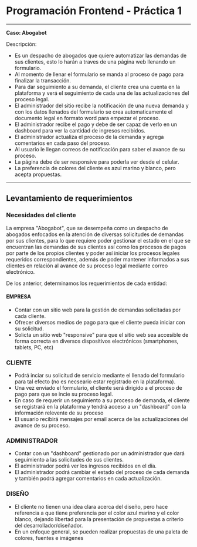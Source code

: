 # Programación Frontend - Práctica 1

- - -
**Caso: Abogabot**

Descripción:
- Es un despacho de abogados que quiere automatizar las demandas de sus clientes, esto lo harán a traves de una página web llenando un formulario.
- Al momento de llenar el formulario se manda al proceso de pago para finalizar la transacción.
- Para dar seguimiento a su demanda, el cliente crea una cuenta en la plataforma y verá el seguimiento de cada una de las actualizaciones del proceso legal.
- El administrador del sitio recibe la notificación de una nueva demanda y con los datos llenados del formulario se crea automaticamente el documento legal en formato word para empezar el proceso.
- El administrador recibe el pago y debe de ser capaz de verlo en un dashboard para ver la cantidad de ingresos recibidos.
- El administrador actualiza el proceso de la demanda y agrega comentarios en cada paso del proceso.
- Al usuario le llegan correos de notificación para saber el avance de su proceso.
- La página debe de ser responsive para poderla ver desde el celular.
- La preferencia de colores del cliente es azul marino y blanco, pero acepta propuestas.
- - -

## Levantamiento de requerimientos

### Necesidades del cliente
La empresa "Abogabot", que se desempeña como un despacho de abogados enfocados en la atención de diversas solicitudes de demandas por sus clientes, para lo que requiere poder gestionar el estado en el que se encuentran las demandas de sus clientes así como los procesos de pagos por parte de los propios clientes y poder así iniciar los procesos legales requeridos correspondientes, además de poder mantener informados a sus clientes en relación al avance de su proceso legal mediante correo electrónico.

De los anterior, determinamos los requerimientos de cada entidad:

#### EMPRESA
* Contar con un sitio web para la gestión de demandas solicitadas por cada cliente.
* Ofrecer diversos medios de pago para que el cliente pueda iniciar con su solicitud.
* Solicta un sitio web "responsive" para que el sitio web sea accesible de forma correcta en diversos dispositivos electrónicos (smartphones, tablets, PC, etc)

### CLIENTE
* Podrá inciar su solicitud de servicio mediante el llenado del formulario para tal efecto (no es necseario estar registrado en la plataforma).
* Una vez enviado el formulario, el cliente será dirigido a el proceso de pago para que se incie su proceso legal.
* En caso de requerir un seguimiento a su proceso de demanda, el cliente se registrará en la plataforma y tendrá acceso a un "dashboard" con la información relevente de su proceso
* El usuario recibirá mensajes por email acerca de las actualizaciones del avance de su proceso.

### ADMINISTRADOR
* Contar con un "dashboard" gestionado por un administrador que dará seguimiento a las solicitudes de sus clientes.
* El administrador podrá ver los ingresos recibidos en el día.
* El administrador podrá cambiar el estado del proceso de cada demanda y también podrá agregar comentarios en cada actualización.

### DISEÑO
* El cliente no tienen una idea clara acerca del diseño, pero hace referencia a que tiene preferencia por el color azul marino y el color blanco, dejando libertad para la presentación de propuestas a criterio del desarrollador/diseñador.
* En un enfoque general, se pueden realizar propuestas de una paleta de colores, fuentes e imágenes